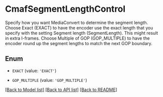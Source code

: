 # CmafSegmentLengthControl

Specify how you want MediaConvert to determine the segment length. Choose Exact (EXACT) to have the encoder use the exact length that you specify with the setting Segment length (SegmentLength). This might result in extra I-frames. Choose Multiple of GOP (GOP_MULTIPLE) to have the encoder round up the segment lengths to match the next GOP boundary.

## Enum

* `EXACT` (value: `'EXACT'`)

* `GOP_MULTIPLE` (value: `'GOP_MULTIPLE'`)

[[Back to Model list]](../README.md#documentation-for-models) [[Back to API list]](../README.md#documentation-for-api-endpoints) [[Back to README]](../README.md)


